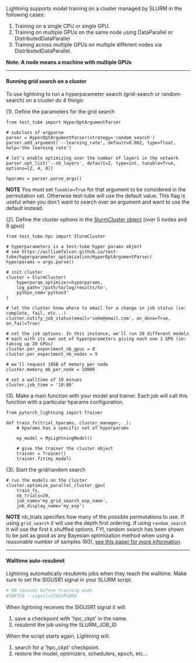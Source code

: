 Lightning supports model training on a cluster managed by SLURM in the following cases:    

1. Training on a single CPU or single GPU.
2. Training on multiple GPUs on the same node using DataParallel or DistributedDataParallel
3. Training across multiple GPUs on multiple different nodes via DistributedDataParallel.

**Note: A node means a machine with multiple GPUs**

---
#### Running grid search on a cluster
To use lightning to run a hyperparameter search (grid-search or random-search) on a cluster do 4 things:   

(1). Define the parameters for the grid search    
    
```{.python}
from test_tube import HyperOptArgumentParser

# subclass of argparse
parser = HyperOptArgumentParser(strategy='random_search')
parser.add_argument('--learning_rate', default=0.002, type=float, help='the learning rate')

# let's enable optimizing over the number of layers in the network
parser.opt_list('--nb_layers', default=2, type=int, tunable=True, options=[2, 4, 8])

hparams = parser.parse_args()    
```    
    
**NOTE** You must set ```Tunable=True``` for that argument to be considered in the permutation set. Otherwise
test-tube will use the default value. This flag is useful when you don't want to search over an argument and
want to use the default instead.   
     
(2). Define the cluster options in the [SlurmCluster object](https://williamfalcon.github.io/test-tube/hpc/SlurmCluster/) (over 5 nodes and 8 gpus)    

```{.python}
from test_tube.hpc import SlurmCluster

# hyperparameters is a test-tube hyper params object
# see https://williamfalcon.github.io/test-tube/hyperparameter_optimization/HyperOptArgumentParser/
hyperparams = args.parse()

# init cluster
cluster = SlurmCluster(
    hyperparam_optimizer=hyperparams,
    log_path='/path/to/log/results/to',
    python_cmd='python3'
)

# let the cluster know where to email for a change in job status (ie: complete, fail, etc...)
cluster.notify_job_status(email='some@email.com', on_done=True, on_fail=True)

# set the job options. In this instance, we'll run 20 different models
# each with its own set of hyperparameters giving each one 1 GPU (ie: taking up 20 GPUs)
cluster.per_experiment_nb_gpus = 8
cluster.per_experiment_nb_nodes = 5

# we'll request 10GB of memory per node
cluster.memory_mb_per_node = 10000

# set a walltime of 10 minues
cluster.job_time = '10:00'
```

(3). Make a main function with your model and trainer. Each job will call this function with a particular
hparams configuration.    
```{.python}
from pytorch_lightning import Trainer

def train_fx(trial_hparams, cluster_manager, _):
    # hparams has a specific set of hyperparams
    
    my_model = MyLightningModel()
    
    # give the trainer the cluster object
    trainer = Trainer()
    trainer.fit(my_model)

```

(3). Start the grid/random search     
```{.python}
# run the models on the cluster
cluster.optimize_parallel_cluster_gpu(
    train_fx, 
    nb_trials=20, 
    job_name='my_grid_search_exp_name', 
    job_display_name='my_exp')
```

**NOTE** nb_trials specifies how many of the possible permutations to use. If using ```grid_search``` it will use
the depth first ordering. If using ```random_search``` it will use the first k shuffled options. FYI, random search
has been shown to be just as good as any Bayesian optimization method when using a reasonable number of samples (60),
[see this paper for more information](http://www.jmlr.org/papers/volume13/bergstra12a/bergstra12a.pdf).

---
#### Walltime auto-resubmit
Lightning automatically resubmits jobs when they reach the walltime. Make sure to set the SIGUSR1 signal in 
your SLURM script.   

```bash
# 90 seconds before training ends
#SBATCH --signal=SIGUSR1@90
``` 

When lightning receives the SIGUSR1 signal it will:
1. save a checkpoint with 'hpc_ckpt' in the name.
2. resubmit the job using the SLURM_JOB_ID  

When the script starts again, Lightning will:
1. search for a 'hpc_ckpt' checkpoint. 
2. restore the model, optimizers, schedulers, epoch, etc...   


